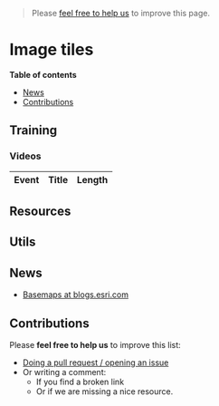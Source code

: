 > Please [feel free to help us](#contributions) to improve this page.

# Image tiles
<!-- START doctoc generated TOC please keep comment here to allow auto update -->
<!-- DON'T EDIT THIS SECTION, INSTEAD RE-RUN doctoc TO UPDATE -->
**Table of contents**

- [News](#news)
- [Contributions](#contributions)

<!-- END doctoc generated TOC please keep comment here to allow auto update -->

## Training

### Videos

|Event|Title|Length|
|---|---|---|


## Resources


## Utils



## News
* [Basemaps at blogs.esri.com](https://blogs.esri.com/esri/arcgis/tag/basemap/)

## Contributions
Please **feel free to help us** to improve this list:

* [Doing a pull request / opening an issue](https://github.com/hhkaos/awesome-arcgis#contributions)
* Or writing a comment:
  * If you find a broken link
  * Or if we are missing a nice resource.
